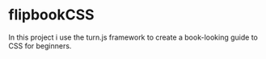 # flipbookCSS
In this project i use the turn.js framework to create a book-looking guide to CSS for beginners.
